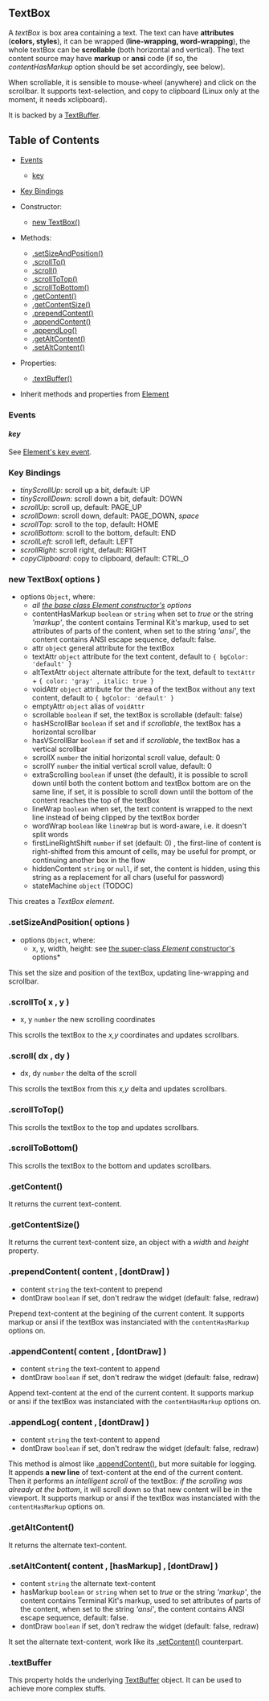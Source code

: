 
<a name="top"></a>
<a name="ref.TextBox"></a>
## TextBox

A *textBox* is box area containing a text.
The text can have **attributes** (**colors, styles**), it can be wrapped (**line-wrapping, word-wrapping**), the whole textBox can be **scrollable** 
(both horizontal and vertical).
The text content source may have **markup** or **ansi** code (if so, the *contentHasMarkup* option should be set accordingly, see below).

When scrollable, it is sensible to mouse-wheel (anywhere) and click on the scrollbar.
It supports text-selection, and copy to clipboard (Linux only at the moment, it needs xclipboard).

It is backed by a [TextBuffer](TextBuffer.md#top).



<a name="ref.TextBox.toc"></a>
## Table of Contents

* [Events](#ref.TextBox.event)
	* [key](#ref.TextBox.event.key)

* [Key Bindings](#ref.TextBox.keyBindings)

* Constructor:
	* [new TextBox()](#ref.TextBox.new)

* Methods:
	* [.setSizeAndPosition()](#ref.TextBox.setSizeAndPosition)
	* [.scrollTo()](#ref.TextBox.scrollTo)
	* [.scroll()](#ref.TextBox.scroll)
	* [.scrollToTop()](#ref.TextBox.scrollToTop)
	* [.scrollToBottom()](#ref.TextBox.scrollToBottom)
	* [.getContent()](#ref.TextBox.getContent)
	* [.getContentSize()](#ref.TextBox.getContentSize)
	* [.prependContent()](#ref.TextBox.prependContent)
	* [.appendContent()](#ref.TextBox.appendContent)
	* [.appendLog()](#ref.TextBox.appendLog)
	* [.getAltContent()](#ref.TextBox.getAltContent)
	* [.setAltContent()](#ref.TextBox.setAltContent)

* Properties:
	* [.textBuffer()](#ref.TextBox.textBuffer)

* Inherit methods and properties from [Element](Element.md#ref.Element.toc)



<a name="ref.TextBox.event"></a>
### Events

<a name="ref.TextBox.event.key"></a>
#### *key*

See [Element's key event](Element.md#ref.Element.event.key).



<a name="ref.TextBox.keyBindings"></a>
### Key Bindings

* *tinyScrollUp*: scroll up a bit, default: UP
* *tinyScrollDown*: scroll down a bit, default: DOWN
* *scrollUp*: scroll up, default: PAGE_UP
* *scrollDown*: scroll down, default: PAGE_DOWN, *space*
* *scrollTop*: scroll to the top, default: HOME
* *scrollBottom*: scroll to the bottom, default: END
* *scrollLeft*: scroll left, default: LEFT
* *scrollRight*: scroll right, default: RIGHT
* *copyClipboard*: copy to clipboard, default: CTRL_O



<a name="ref.TextBox.new"></a>
### new TextBox( options )

* options `Object`, where:
	* *all [the base class Element constructor's](Element.md#ref.Element.new) options*
	* contentHasMarkup `boolean` or `string` when set to *true* or the string *'markup'*, the content contains Terminal Kit's markup,
	  used to set attributes of parts of the content, when set to the string *'ansi'*, the content contains ANSI escape sequence,
	  default: false.
	* attr `object` general attribute for the textBox
	* textAttr `object` attribute for the text content, default to `{ bgColor: 'default' }`
	* altTextAttr `object` alternate attribute for the text, default to `textAttr` + `{ color: 'gray' , italic: true } `
	* voidAttr `object` attribute for the area of the textBox without any text content, default to `{ bgColor: 'default' }`
	* emptyAttr `object` alias of `voidAttr`
	* scrollable `boolean` if set, the textBox is scrollable (default: false)
	* hasHScrollBar `boolean` if set and if *scrollable*, the textBox has a horizontal scrollbar
	* hasVScrollBar `boolean` if set and if *scrollable*, the textBox has a vertical scrollbar
	* scrollX `number` the initial horizontal scroll value, default: 0
	* scrollY `number` the initial vertical scroll value, default: 0
	* extraScrolling `boolean` if unset (the default), it is possible to scroll down until both the content bottom and textBox bottom are on the same line,
	  if set, it is possible to scroll down until the bottom of the content reaches the top of the textBox
	* lineWrap `boolean` when set, the text content is wrapped to the next line instead of being clipped by the textBox border
	* wordWrap `boolean` like `lineWrap` but is word-aware, i.e. it doesn't split words
	* firstLineRightShift `number` if set (default: 0) , the first-line of content is right-shifted from this amount of cells, may be useful for prompt,
	  or continuing another box in the flow
	* hiddenContent `string` or `null`, if set, the content is hidden, using this string as a replacement for all chars (useful for password)
	* stateMachine `object` (TODOC)

This creates a *TextBox element*.



<a name="ref.TextBox.setSizeAndPosition"></a>
### .setSizeAndPosition( options )

* options `Object`, where:
	* x, y, width, height: see [the super-class *Element* constructor's](#ref.Element.new) options*

This set the size and position of the textBox, updating line-wrapping and scrollbar.



<a name="ref.TextBox.scrollTo"></a>
### .scrollTo( x , y )

* x, y `number` the new scrolling coordinates

This scrolls the textBox to the *x,y* coordinates and updates scrollbars.



<a name="ref.TextBox.scroll"></a>
### .scroll( dx , dy )

* dx, dy `number` the delta of the scroll

This scrolls the textBox from this *x,y* delta and updates scrollbars.



<a name="ref.TextBox.scrollToTop"></a>
### .scrollToTop()

This scrolls the textBox to the top and updates scrollbars.



<a name="ref.TextBox.scrollToBottom"></a>
### .scrollToBottom()

This scrolls the textBox to the bottom and updates scrollbars.



<a name="ref.TextBox.getContent"></a>
### .getContent()

It returns the current text-content.



<a name="ref.TextBox.getContentSize"></a>
### .getContentSize()

It returns the current text-content size, an object with a *width* and *height* property.



<a name="ref.TextBox.prependContent"></a>
### .prependContent( content , [dontDraw] )

* content `string` the text-content to prepend
* dontDraw `boolean` if set, don't redraw the widget (default: false, redraw)

Prepend text-content at the begining of the current content. It supports markup or ansi if the textBox was instanciated with the `contentHasMarkup` options on.



<a name="ref.TextBox.appendContent"></a>
### .appendContent( content , [dontDraw] )

* content `string` the text-content to append
* dontDraw `boolean` if set, don't redraw the widget (default: false, redraw)

Append text-content at the end of the current content. It supports markup or ansi if the textBox was instanciated with the `contentHasMarkup` options on.



<a name="ref.TextBox.appendLog"></a>
### .appendLog( content , [dontDraw] )

* content `string` the text-content to append
* dontDraw `boolean` if set, don't redraw the widget (default: false, redraw)

This method is almost like [.appendContent()](ref.TextBox.appendContent), but more suitable for logging.
It appends **a new line** of text-content at the end of the current content.
Then it performs an *intelligent scroll* of the textBox: *if the scrolling was already at the bottom*,
it will scroll down so that new content will be in the viewport.
It supports markup or ansi if the textBox was instanciated with the `contentHasMarkup` options on.



<a name="ref.TextBox.getAltContent"></a>
### .getAltContent()

It returns the alternate text-content.



<a name="ref.TextBox.setAltContent"></a>
### .setAltContent( content , [hasMarkup] , [dontDraw] )

* content `string` the alternate text-content
* hasMarkup `boolean` or `string` when set to *true* or the string *'markup'*, the content contains Terminal Kit's markup,
  used to set attributes of parts of the content, when set to the string *'ansi'*, the content contains ANSI escape sequence,
  default: false.
* dontDraw `boolean` if set, don't redraw the widget (default: false, redraw)

It set the alternate text-content, work like its [.setContent()](#ref.Element.setContent) counterpart.



<a name="ref.TextBox.textBuffer"></a>
### .textBuffer

This property holds the underlying [TextBuffer](TextBuffer.md#top) object.
It can be used to achieve more complex stuffs.

